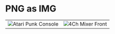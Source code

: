 <h1>PNG as IMG</h1>
<table border="0" cellpadding="0">
	<tr>
		<td><img src="https://github.com/mzuelch/CATs-Eurosynth/blob/main/GitHub/Media/Standard%20Line/Atari%20Punk%20Console.png" alt="Atari Punk Console"></td>
		<td><img src="https://github.com/mzuelch/CATs-Eurosynth/blob/main/GitHub/Media/Standard%20Line/4Ch%20Mixer%20Front.png" alt="4Ch Mixer Front"></td>
	</tr>
</table>


